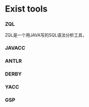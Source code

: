 # Exist tools

### ZQL
ZQL是一个用JAVA写的SQL语法分析工具，

### JAVACC

### ANTLR

### DERBY

### YACC

### GSP
